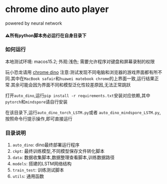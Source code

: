 # chrome dino auto player
powered by neural network

#### ⚠️所有python脚本务必运行在自身目录下


### 如何运行

本地测试环境: macos15.2; 外观:浅色; 需要允许程序对键盘和屏幕录制的权限

玩小恐龙请用 <a href='https://chrome-dino-game.github.io'>chrome dino</a>
注意:测试发现不同电脑和浏览器的游戏界面都有所不同.其中在`MacBook safair`和`huawei matebook chrome`的上界面一致,运行结果正常.其余可能会因为界面不同和模型泛化性较差原因,无法正常跳跃

打开`auto_dino`,运行`pip install -r requirements.txt`安装对应依赖,其中`pytorch`和`mindspore`请自行安装

在该目录下,运行`auto_dino_torch_LSTM.py`或者 `auto_dino_mindspore_LSTM.py`,按照命令行提示操作,即可直接运行

### 目录说明

1. `auto_dino`: dino最终部署运行程序
2. `ckpt`: 最终训练模型,不同模型保存文件转化脚本
3. `data`: 数据收集脚本,数据整理查看脚本,训练数据路径
4. `models`: 搭建的LSTM网络结构
5. `train_test`: 训练测试脚本
6. `utils`: 通用函数
